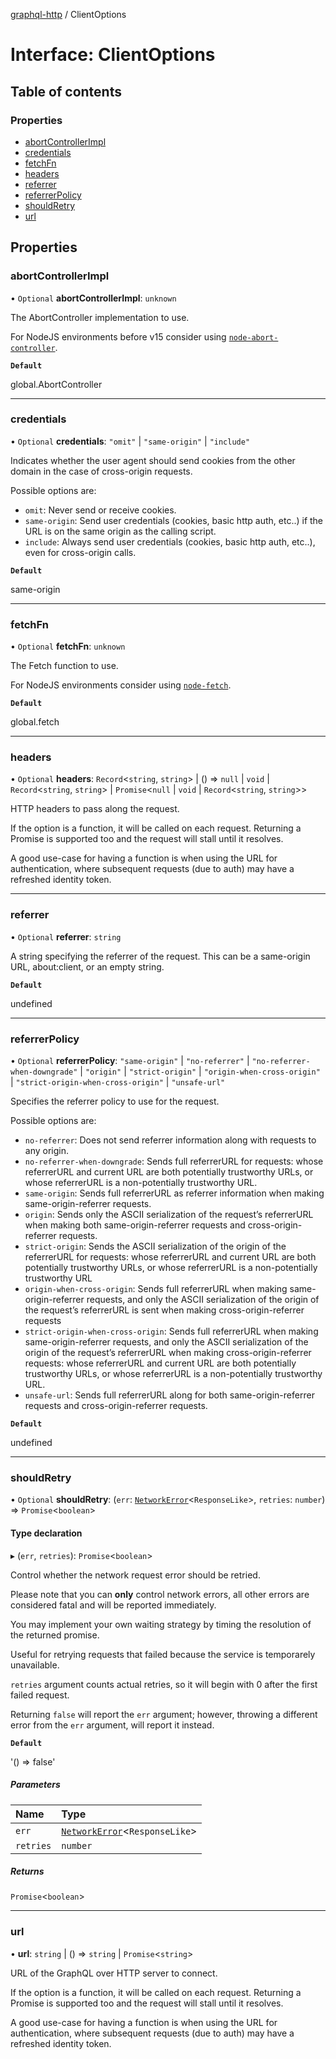 [graphql-http](../README.md) / ClientOptions

# Interface: ClientOptions

## Table of contents

### Properties

- [abortControllerImpl](ClientOptions.md#abortcontrollerimpl)
- [credentials](ClientOptions.md#credentials)
- [fetchFn](ClientOptions.md#fetchfn)
- [headers](ClientOptions.md#headers)
- [referrer](ClientOptions.md#referrer)
- [referrerPolicy](ClientOptions.md#referrerpolicy)
- [shouldRetry](ClientOptions.md#shouldretry)
- [url](ClientOptions.md#url)

## Properties

### abortControllerImpl

• `Optional` **abortControllerImpl**: `unknown`

The AbortController implementation to use.

For NodeJS environments before v15 consider using [`node-abort-controller`](https://github.com/southpolesteve/node-abort-controller).

**`Default`**

global.AbortController

___

### credentials

• `Optional` **credentials**: ``"omit"`` \| ``"same-origin"`` \| ``"include"``

Indicates whether the user agent should send cookies from the other domain in the case
of cross-origin requests.

Possible options are:
  - `omit`: Never send or receive cookies.
  - `same-origin`: Send user credentials (cookies, basic http auth, etc..) if the URL is on the same origin as the calling script.
  - `include`: Always send user credentials (cookies, basic http auth, etc..), even for cross-origin calls.

**`Default`**

same-origin

___

### fetchFn

• `Optional` **fetchFn**: `unknown`

The Fetch function to use.

For NodeJS environments consider using [`node-fetch`](https://github.com/node-fetch/node-fetch).

**`Default`**

global.fetch

___

### headers

• `Optional` **headers**: `Record`<`string`, `string`\> \| () => ``null`` \| `void` \| `Record`<`string`, `string`\> \| `Promise`<``null`` \| `void` \| `Record`<`string`, `string`\>\>

HTTP headers to pass along the request.

If the option is a function, it will be called on each request.
Returning a Promise is supported too and the request will stall until it
resolves.

A good use-case for having a function is when using the URL for authentication,
where subsequent requests (due to auth) may have a refreshed identity token.

___

### referrer

• `Optional` **referrer**: `string`

A string specifying the referrer of the request. This can be a same-origin URL, about:client, or an empty string.

**`Default`**

undefined

___

### referrerPolicy

• `Optional` **referrerPolicy**: ``"same-origin"`` \| ``"no-referrer"`` \| ``"no-referrer-when-downgrade"`` \| ``"origin"`` \| ``"strict-origin"`` \| ``"origin-when-cross-origin"`` \| ``"strict-origin-when-cross-origin"`` \| ``"unsafe-url"``

Specifies the referrer policy to use for the request.

Possible options are:
  - `no-referrer`: Does not send referrer information along with requests to any origin.
  - `no-referrer-when-downgrade`: Sends full referrerURL for requests: whose referrerURL and current URL are both potentially trustworthy URLs, or whose referrerURL is a non-potentially trustworthy URL.
  - `same-origin`: Sends full referrerURL as referrer information when making same-origin-referrer requests.
  - `origin`: Sends only the ASCII serialization of the request’s referrerURL when making both same-origin-referrer requests and cross-origin-referrer requests.
  - `strict-origin`: Sends the ASCII serialization of the origin of the referrerURL for requests: whose referrerURL and current URL are both potentially trustworthy URLs, or whose referrerURL is a non-potentially trustworthy URL
  - `origin-when-cross-origin`: Sends full referrerURL when making same-origin-referrer requests, and only the ASCII serialization of the origin of the request’s referrerURL is sent when making cross-origin-referrer requests
  - `strict-origin-when-cross-origin`: Sends full referrerURL when making same-origin-referrer requests, and only the ASCII serialization of the origin of the request’s referrerURL when making cross-origin-referrer requests: whose referrerURL and current URL are both potentially trustworthy URLs, or whose referrerURL is a non-potentially trustworthy URL.
  - `unsafe-url`: Sends full referrerURL along for both same-origin-referrer requests and cross-origin-referrer requests.

**`Default`**

undefined

___

### shouldRetry

• `Optional` **shouldRetry**: (`err`: [`NetworkError`](../classes/NetworkError.md)<`ResponseLike`\>, `retries`: `number`) => `Promise`<`boolean`\>

#### Type declaration

▸ (`err`, `retries`): `Promise`<`boolean`\>

Control whether the network request error should be retried.

Please note that you can **only** control network errors, all other
errors are considered fatal and will be reported immediately.

You may implement your own waiting strategy by timing the resolution of the returned promise.

Useful for retrying requests that failed because the service is temporarely unavailable.

`retries` argument counts actual retries, so it will begin with
0 after the first failed request.

Returning `false` will report the `err` argument; however, throwing a different error from
the `err` argument, will report it instead.

**`Default`**

'() => false'

##### Parameters

| Name | Type |
| :------ | :------ |
| `err` | [`NetworkError`](../classes/NetworkError.md)<`ResponseLike`\> |
| `retries` | `number` |

##### Returns

`Promise`<`boolean`\>

___

### url

• **url**: `string` \| () => `string` \| `Promise`<`string`\>

URL of the GraphQL over HTTP server to connect.

If the option is a function, it will be called on each request.
Returning a Promise is supported too and the request will stall until it
resolves.

A good use-case for having a function is when using the URL for authentication,
where subsequent requests (due to auth) may have a refreshed identity token.
